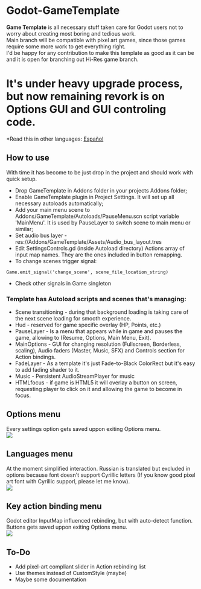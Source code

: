 
# Godot-GameTemplate
**Game Template** is all necessary stuff taken care for Godot users not to worry about creating most boring and tedious work.  
Main branch will be compatible with pixel art games, since those games require some more work to get everything right.  
I'd be happy for any contribution to make this template as good as it can be and it is open for branching out Hi-Res game branch.  

# It's under heavy upgrade process, but now remaining revork is on Options GUI and GUI controling code.

*Read this in other languages: [Español](README_es.md)

## How to use
With time it has become to be just drop in the project and should work with quick setup.
* Drop GameTemplate in Addons folder in your projects Addons folder;
* Enable GameTemplate plugin in Project Settings. It will set up all necessary autoloads automatically;
* Add your main menu scene to Addons/GameTemplate/Autoloads/PauseMenu.scn script variable 'MainMenu'. It is used by PauseLayer to switch scene to main menu or similar;
* Set audio bus layer - res://Addons/GameTemplate/Assets/Audio_bus_layout.tres
* Edit SettingsControls.gd (inside Autoload directory) Actions array of input map names. They are the ones included in button remapping.
* To change scenes trigger signal:
```
Game.emit_signal('change_scene', scene_file_location_string)
```
* Check other signals in Game singleton


### Template has Autoload scripts and scenes that's managing:  
* Scene transitioning - during that background loading is taking care of the next scene loading for smooth experience.  
* Hud - reserved for game specific overlay (HP, Points, etc.)  
* PauseLayer - Is a menu that appears while in game and pauses the game, allowing to (Resume, Options, Main Menu, Exit).  
* MainOptions - GUI for changing resolution (Fullscreen, Borderless, scaling), Audio faders (Master, Music, SFX) and Controls section for Action bindings.    
* FadeLayer - As a template it's just Fade-to-Black ColorRect but it's easy to add fading shader to it.  
* Music - Persistent AudioStreamPlayer for music
* HTMLfocus - if game is HTML5 it will overlay a button on screen, requesting player to click on it and allowing the game to become in focus.  

## Options menu  
Every settings option gets saved uppon exiting Options menu.  
![](https://github.com/nezvers/Godot-GameTemplate/blob/master/Img/Options.png?raw=true)

## Languages menu  
At the moment simplified interaction.
Russian is translated but excluded in options because font doesn't support Cyrillic letters (If you know good pixel art font with Cyrillic supporl, please let me know).  
![](https://github.com/nezvers/Godot-GameTemplate/blob/master/Img/Languages.PNG?raw=true)

## Key action binding menu  
Godot editor InputMap influenced rebinding, but with auto-detect function.  
Buttons gets saved uppon exiting Options menu.  
![](https://github.com/nezvers/Godot-GameTemplate/blob/master/Img/Controls.PNG?raw=true)

## To-Do
* Add pixel-art compliant slider in Action rebinding list
* Use themes instead of CustomStyle (maybe)
* Maybe some documentation
